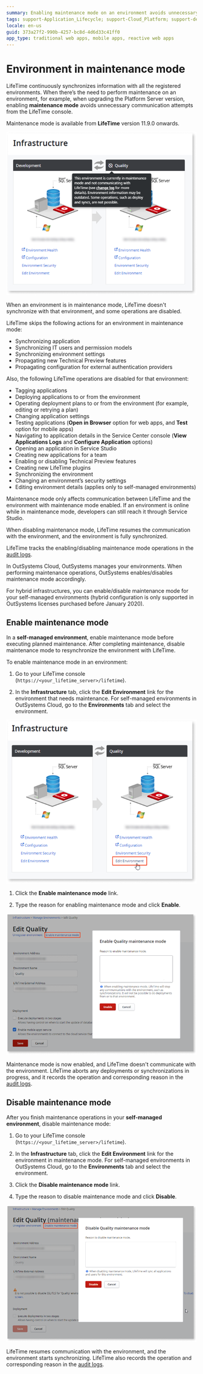 ```yaml
---
summary: Enabling maintenance mode on an environment avoids unnecessary communication attempts and disruptions during maintenance.
tags: support-Application_Lifecycle; support-Cloud_Platform; support-devOps
locale: en-us
guid: 373a27f2-990b-4257-bc8d-4d6d33c41ff0
app_type: traditional web apps, mobile apps, reactive web apps
---
```


# Environment in maintenance mode

LifeTime continuously synchronizes information with all the registered environments. When there’s the need to perform maintenance on an environment, for example, when upgrading the Platform Server version, enabling **maintenance mode** avoids unnecessary communication attempts from the LifeTime console.

<div class="info" markdown="1">

Maintenance mode is available from **LifeTime** version 11.9.0 onwards.

</div>

![environment in maintenance mode](images/infrastructure-maint-mode-lt.png)

When an environment is in maintenance mode, LifeTime doesn't synchronize with that environment, and some operations are disabled.

LifeTime skips the following actions for an environment in maintenance mode:

* Synchronizing application
* Synchronizing IT users and permission models
* Synchronizing environment settings
* Propagating new Technical Preview features
* Propagating configuration for external authentication providers

Also, the following LifeTime operations are disabled for that environment:

* Tagging applications
* Deploying applications to or from the environment
* Operating deployment plans to or from the environment (for example, editing or retrying a plan)
* Changing application settings
* Testing applications (**Open in Browser** option for web apps, and **Test** option for mobile apps)
* Navigating to application details in the Service Center console (**View Applications Logs** and **Configure Application** options)
* Opening an application in Service Studio
* Creating new applications for a team
* Enabling or disabling Technical Preview features
* Creating new LifeTime plugins
* Synchronizing the environment
* Changing an environment’s security settings
* Editing environment details (applies only to self-managed environments)

Maintenance mode only affects communication between LifeTime and the environment with maintenance mode enabled. If an environment is online while in maintenance mode, developers can still reach it through Service Studio.

When disabling maintenance mode, LifeTime resumes the communication with the environment, and the environment is fully synchronized.

LifeTime tracks the enabling/disabling maintenance mode operations in the [audit logs](monitor-and-troubleshoot/monitor-usage-with-audit-logs.md).

<div class="info" markdown="1">

In OutSystems Cloud, OutSystems manages your environments. When performing maintenance operations, OutSystems enables/disables maintenance mode accordingly.

For hybrid infrastructures, you can enable/disable maintenance mode for your self-managed environments (hybrid configuration is only supported in OutSystems licenses purchased before January 2020).

</div>

## Enable maintenance mode

In a **self-managed environment**, enable maintenance mode before executing planned maintenance. After completing maintenance, disable maintenance mode to resynchronize the environment with LifeTime.

To enable maintenance mode in an environment:

1. Go to your LifeTime console (`https://<your_lifetime_server>/lifetime`).

1. In the **Infrastructure** tab, click the **Edit Environment** link for the environment that needs maintenance. For self-managed environments in OutSystems Cloud, go to the **Environments** tab and select the environment.

![edit environment](images/infrastructure-edit-env-lt.png)

1. Click the **Enable maintenance mode** link.

1. Type the reason for enabling maintenance mode and click **Enable**.

![enable maintenance mode](images/infrastructure-enable-maint-mode-lt.png)

Maintenance mode is now enabled, and LifeTime doesn't communicate with the environment. LifeTime aborts any deployments or synchronizations in progress, and it records the operation and corresponding reason in the [audit logs](monitor-and-troubleshoot/monitor-usage-with-audit-logs.md).

## Disable maintenance mode

After you finish maintenance operations in your **self-managed environment**, disable maintenance mode:

1. Go to your LifeTime console (`https://<your_lifetime_server>/lifetime`).

1. In the **Infrastructure** tab, click the **Edit Environment** link for the environment in maintenance mode. For self-managed environments in OutSystems Cloud, go to the **Environments** tab and select the environment.

1. Click the **Disable maintenance mode** link.

1. Type the reason to disable maintenance mode and click **Disable**.

![disable maintenance mode](images/infrastructure-disable-maint-mode-lt.png)

LifeTime resumes communication with the environment, and the environment starts synchronizing. LifeTime also records the operation and corresponding reason in the [audit logs](monitor-and-troubleshoot/monitor-usage-with-audit-logs.md).

